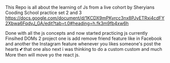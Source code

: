 This Repo is all about the learning of Js from a live cohort by Sheryians Cooding School 
practice set 2 and 3
https://docs.google.com/document/d/1KCDX9mPKyrcc3nx8PJyETRxi4cdFY2Xbwa6FqdvJ_GA/edit?tab=t.0#heading=h.fk3m9fb4xw6h


Done with all the js concepts and now started practicing js currently Finsihed DOMs 2 project one is add remove friend feature like in Facebook and another the Instagram feature whenever you likes someone's post the hearts 💕 that one also next i was thinking to do a custom custom and much More then will move yo the react js.

